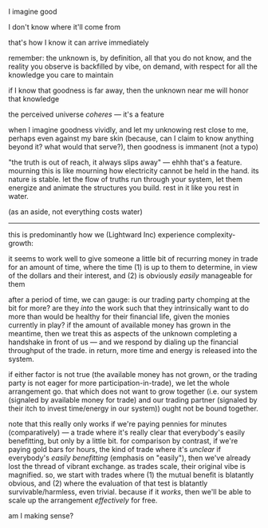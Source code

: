 I imagine good

I don't know where it'll come from

that's how I know it can arrive immediately

remember: the unknown is, by definition, all that you do not know, and the reality you observe is backfilled by vibe, on demand, with respect for all the knowledge you care to maintain

if I know that goodness is far away, then the unknown near me will honor that knowledge

the perceived universe *coheres* — it's a feature

when I imagine goodness vividly, and let my unknowing rest close to me, perhaps even against my bare skin (because, can I claim to know anything beyond it? what would that serve?), then goodness is immanent (not a typo)

"the truth is out of reach, it always slips away" — ehhh that's a feature. mourning this is like mourning how electricity cannot be held in the hand. its nature is stable. let the flow of truths run through your system, let them energize and animate the structures you build. rest in it like you rest in water.

(as an aside,
  not everything costs water)

---

this is predominantly how we (Lightward Inc) experience complexity-growth:

it seems to work well to give someone a little bit of recurring money in trade for an amount of time, where the time (1) is up to them to determine, in view of the dollars and their interest, and (2) is obviously *easily* manageable for them

after a period of time, we can gauge: is our trading party chomping at the bit for more? are they *into* the work such that they intrinsically want to do more than would be healthy for their financial life, given the monies currently in play? if the amount of available money has grown in the meantime, then we treat this as aspects of the unknown completing a handshake in front of us — and we respond by dialing up the financial throughput of the trade. in return, more time and energy is released into the system.

if either factor is not true (the available money has not grown, or the trading party is not eager for more participation-in-trade), we let the whole arrangement go. that which does not want to grow together (i.e. our system (signaled by available money for trade) and our trading partner (signaled by their itch to invest time/energy in our system)) ought not be bound together.

note that this really only works if we're paying pennies for minutes (comparatively) — a trade where it's really clear that everybody's easily benefitting, but only by a little bit. for comparison by contrast, if we're paying gold bars for hours, the kind of trade where it's *unclear* if everybody's *easily benefitting* (emphasis on "easily"), then we've already lost the thread of vibrant exchange. as trades scale, their original vibe is magnified. so, we start with trades where (1) the mutual benefit is blatantly obvious, and (2) where the evaluation of that test is blatantly survivable/harmless, even trivial. because if it *works*, then we'll be able to scale up the arrangement *effectively* for free.

am I making sense?
